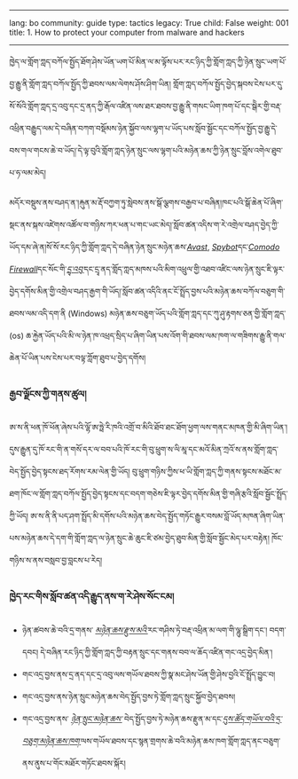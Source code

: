 

---

lang: bo
community: guide
type: tactics
legacy: True
child: False
weight: 001
title: 1. How to protect your computer from malware and hackers

---

ཁྱེད་ལ་གློག་ཀླད་བཀོལ་སྤྱོད་ཐོག་ཤེས་ཡོན་ཡག་པོ་མིན་ལ་མ་ལྟོས་པར་རང་ཉིད་ཀྱི་གློག་ཀླད་ཀྱི་ཉེན་སྲུང་ཡག་པོ་བྱ་རྒྱུ་ནི་གློག་ཀླད་བཀོལ་སྤྱོད་ཀྱི་ཐབས་ལམ་ལེགས་ཤོས་ཤིག་ཡིན། གློག་ཀླད་བཀོལ་སྤྱོད་བྱེད་སྐབས་ངེས་པར་དུ་སོ་སོའི་གློག་ཀླད་དྲ་འབུ་དང་དྲ་ནད་ཀྱི་རྒོལ་འཛིན་ལས་ཐར་ཐབས་བྱ་རྒྱུ་ནི་གསང་ཡིག་ཁག་པོ་དང་སྒེེར་གྱི་བརྡ་འཕྲིན་བརྒྱུད་ལམ་དེ་བཞིན་བཀག་བསྡོམས་ཉེན་སྐྱོབ་ལས་ལྷག་པ་ཡོད་པས་སློབ་སྦྱོང་དང་བཀོལ་སྤྱོད་བྱ་རྒྱུ་དེ་བས་གལ་གངས་ཆེ་བ་ཡོད།་དེ་ལྟ་བུའི་གློག་ཀླད་ཉེན་སྲུང་ལས་ལྷག་པའི་མཉེན་ཆས་ཀྱི་ཉེན་སྲུང་བློས་འགེལ་ཐུབ་པ་ཧ་ལམ་མེད། 

མདོར་བསྡུས་ནས་བཤད་ན་།རྐུན་མ་རྡོ་བཀྱག་ཏུ་སླེབས་ནས་སྒོ་ལྕགས་བརྒྱབ་པ་བཞིན།ཁང་པའི་སྒོ་ཆེན་པོ་ཞིག་སྡང་ནས་སྐས་འཛེགས་འཚོལ་བ་གཉིས་ཀར་ཕན་པ་གང་ཡང་མེད།་སློབ་ཚན་འདིས་ག་རེ་འགྲེལ་བཤད་བྱེད་ཀྱི་ཡོད་དམ་ཞེ་ན།སོ་སོ་རང་ཉིད་ཀྱི་གློག་ཀླད་དེ་བཞིན་ཉེན་སྲུང་མཉེན་ཆས་[*Avast*](/bo/glossary#Avast), [*Spybot*](/bo/glossary#Spybot)དང་[*Comodo Firewall*](/bo/glossary#Comodo_Firewall)དང་སོང་གི་[*དྲྭ་འབུ་*](/bo/glossary#Malware)དང་དྲྭ་ནད་གློད་ཀླད་མཁས་པའི་མིག་འཕྲུལ་གྱི་འཐབ་འཛིང་ལས་ཉེན་སྲུང་ཇི་ལྟར་བྱེད་དགོས་མིན་གྱི་འགྲེལ་བཤད་རྒྱག་གི་ཡོད།་སློབ་ཚན་འདིའི་ནང་ངོ་སྤྲོད་བྱས་པའི་མཉེན་ཆས་བཀོལ་བཅུག་གི་ཐབས་ལམ་འདི་དག་ནི (Windows) མཉེན་ཆས་བཅུག་ཡོད་པའི་གློག་ཀླད་དང་ཀུ་ཤུ་རྟགས་ཅན་གྱི་གློག་ཀླད་ (os) ཆ་རྐྱེན་ཡོད་པའི་མི་ལ་ཉེན་ཁ་འཕྲད་སྲིད་པ་ཞིག་ཡིན་པས་འོག་གི་ཐབས་ལམ་ཁག་ལ་གཟིགས་རྒྱུ་ནི་གལ་ཆེན་པོ་ཡིན་པས་ངེས་པར་བལྟ་ཀློག་ཐུབ་པ་བྱེད་དགོས།

### རྒྱབ་ལྗོངས་ཀྱི་གནས་ཚུལ། ###

<div class="background">
ཨ་ས་ནི་ཕན་ཁོ་ཕོན་ཞེས་པའི་ལྷོ་ཨ་ཧྥེ་རི་ཁའི་འགྲོ་བ་མིའི་ཐོབ་ཐང་ཐོག་ཕྱག་ལས་གནང་མཁན་གྱི་མི་ཞིག་ཡིན་། དུས་རྒྱུན་དུ་ཁོ་རང་གི་ན་གསོ་དར་ལ་བབ་པའི་ཁོ་རང་གི་བུ་ཕྲུག་ས་ལི་མཱ་དང་མའོ་མིན་ཀྲའོ་ས་ནས་གློག་ཀླད་བེད་སྤྱོད་བྱེད་སྟངས་ཐད་རོགས་རམ་ལེན་གྱི་ཡོད། བུ་ཕྲུག་གཉིས་ཀྱིས་ཕ་ཡི་གློག་ཀླད་ཀྱི་གནས་སྟངས་མཐོང་མ་ཐག་ཁོང་ལ་གློག་ཀླད་བཀོལ་སྤྱོད་བྱེད་སྟངས་དང་བདག་གཅེས་ཇི་ལྟར་བྱེད་དགོས་མིན་གྱི་གཞི་རྩའི་སློབ་སྦྱོང་སྤྲོད་ཀྱི་ཡོད། ཨ་ས་ནི་ནི་པད་ཤག་སྤྲོད་མི་དགོས་པའི་མཉེན་ཆས་བེད་སྤྱོད་གཏོང་རྒྱུར་བསམ་བློ་ཡོད་མཁན་ཞིག་ཡིན་པས་མཉེན་ཆས་དེ་དག་གི་གློག་ཀླད་ལ་ཉེན་སྲུང་ཆེ་ཆུང་ཇི་ཙམ་བྱེད་ཐུབ་མིན་གྱི་སློབ་སྦྱོང་མེད་པར་བརྟེན། ཁོང་གཉིས་ས་ནས་བསླབ་བྱ་བླངས་པ་རེད།
</div>

### ཁྱེད་རང་གིས་སློབ་ཚན་འདི་རྒྱུད་ནས་ག་རེ་ཤེས་སོང་ངམ། ###

- ཉེན་ཚབས་ཆེ་བའི་དྲ་གནས་ [*མཉེན་ཆས་རྫུས་མའི་*](/en/glossary#Malware)རང་གཤིས་ཏེ་བརྡ་འཕྲིན་མ་ལག་གི་ལྷུ་སྒྲིག་དང་། བདག་དབང། དེ་བཞིན་རང་ཉིད་ཀྱི་གློག་ཀླད་ཀྱི་བརྟན་སྲུང་དང་གནས་བབ་ལ་ཆོད་འཛིན་གང་འདྲ་བྱེད་མིན་། 
- གང་འདྲ་བྱས་ནས་དྲ་ནད་དང་དྲ་འབུ་ལས་གཡོལ་ཐབས་ཀྱི་སྣ་མང་ཤེས་ཡོན་གྱི་ཤེས་བྱའི་ངོ་སྤྲོད་བྱུང་བ།
- གང་འདྲ་བྱས་ནས་ཉེན་སྲུང་མཉེན་ཆས་བེད་སྤྱོད་བྱས་ཏེ་གློག་ཀླད་སྲུང་སྐྱོབ་བྱེད་ཐབས།
- གང་འདྲ་བྱས་ནས་ [*ཉེན་སྲུང་མཉེན་ཆས་*](/en/glossary#Freeware) བེད་སྤྱོད་བྱས་ཏེ་མཉེན་ཆས་རྫུན་མ་དང་[*དུས་ཚོད་གཡོལ་བའི་དྲ་བཅུག་མཉེན་ཆས་ཁག་*](/en/glossary#FOSS)ལས་གཡོལ་ཐབས་དང་སྙན་གྲགས་ཆེ་བའི་མཉེན་ཆས་ཁག་གློག་ཀླད་ནང་བཅུག་ནས་ནུས་པ་གོང་མཐོར་གཏོང་ཐབས་སྐོར།

